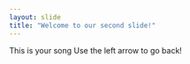 ```yaml
---
layout: slide
title: "Welcome to our second slide!"
---
```

This is your song
Use the left arrow to go back!